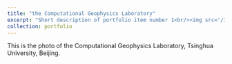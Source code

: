 ```yaml
---
title: "the Computational Geophysics Laboratory"
excerpt: "Short description of portfolio item number 1<br/><img src='/images/THU.jpg'>"
collection: portfolio
---
```


This is the photo of the Computational Geophysics Laboratory, Tsinghua University, Beijing.


